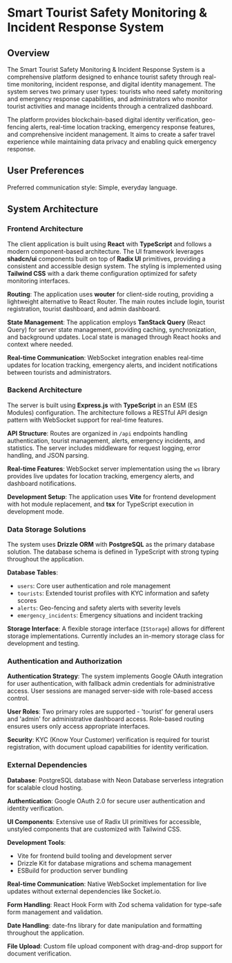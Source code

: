 # Smart Tourist Safety Monitoring & Incident Response System

## Overview

The Smart Tourist Safety Monitoring & Incident Response System is a comprehensive platform designed to enhance tourist safety through real-time monitoring, incident response, and digital identity management. The system serves two primary user types: tourists who need safety monitoring and emergency response capabilities, and administrators who monitor tourist activities and manage incidents through a centralized dashboard.

The platform provides blockchain-based digital identity verification, geo-fencing alerts, real-time location tracking, emergency response features, and comprehensive incident management. It aims to create a safer travel experience while maintaining data privacy and enabling quick emergency response.

## User Preferences

Preferred communication style: Simple, everyday language.

## System Architecture

### Frontend Architecture
The client application is built using **React** with **TypeScript** and follows a modern component-based architecture. The UI framework leverages **shadcn/ui** components built on top of **Radix UI** primitives, providing a consistent and accessible design system. The styling is implemented using **Tailwind CSS** with a dark theme configuration optimized for safety monitoring interfaces.

**Routing**: The application uses **wouter** for client-side routing, providing a lightweight alternative to React Router. The main routes include login, tourist registration, tourist dashboard, and admin dashboard.

**State Management**: The application employs **TanStack Query** (React Query) for server state management, providing caching, synchronization, and background updates. Local state is managed through React hooks and context where needed.

**Real-time Communication**: WebSocket integration enables real-time updates for location tracking, emergency alerts, and incident notifications between tourists and administrators.

### Backend Architecture
The server is built using **Express.js** with **TypeScript** in an ESM (ES Modules) configuration. The architecture follows a RESTful API design pattern with WebSocket support for real-time features.

**API Structure**: Routes are organized in `/api` endpoints handling authentication, tourist management, alerts, emergency incidents, and statistics. The server includes middleware for request logging, error handling, and JSON parsing.

**Real-time Features**: WebSocket server implementation using the `ws` library provides live updates for location tracking, emergency alerts, and dashboard notifications.

**Development Setup**: The application uses **Vite** for frontend development with hot module replacement, and **tsx** for TypeScript execution in development mode.

### Data Storage Solutions
The system uses **Drizzle ORM** with **PostgreSQL** as the primary database solution. The database schema is defined in TypeScript with strong typing throughout the application.

**Database Tables**:
- `users`: Core user authentication and role management
- `tourists`: Extended tourist profiles with KYC information and safety scores
- `alerts`: Geo-fencing and safety alerts with severity levels
- `emergency_incidents`: Emergency situations and incident tracking

**Storage Interface**: A flexible storage interface (`IStorage`) allows for different storage implementations. Currently includes an in-memory storage class for development and testing.

### Authentication and Authorization
**Authentication Strategy**: The system implements Google OAuth integration for user authentication, with fallback admin credentials for administrative access. User sessions are managed server-side with role-based access control.

**User Roles**: Two primary roles are supported - 'tourist' for general users and 'admin' for administrative dashboard access. Role-based routing ensures users only access appropriate interfaces.

**Security**: KYC (Know Your Customer) verification is required for tourist registration, with document upload capabilities for identity verification.

### External Dependencies

**Database**: PostgreSQL database with Neon Database serverless integration for scalable cloud hosting.

**Authentication**: Google OAuth 2.0 for secure user authentication and identity verification.

**UI Components**: Extensive use of Radix UI primitives for accessible, unstyled components that are customized with Tailwind CSS.

**Development Tools**: 
- Vite for frontend build tooling and development server
- Drizzle Kit for database migrations and schema management
- ESBuild for production server bundling

**Real-time Communication**: Native WebSocket implementation for live updates without external dependencies like Socket.io.

**Form Handling**: React Hook Form with Zod schema validation for type-safe form management and validation.

**Date Handling**: date-fns library for date manipulation and formatting throughout the application.

**File Upload**: Custom file upload component with drag-and-drop support for document verification.